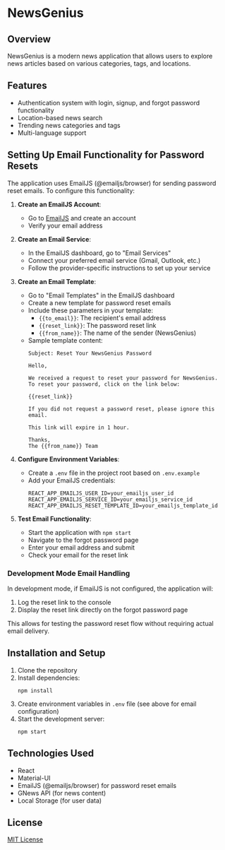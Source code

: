 # NewsGenius

## Overview
NewsGenius is a modern news application that allows users to explore news articles based on various categories, tags, and locations.

## Features
- Authentication system with login, signup, and forgot password functionality
- Location-based news search
- Trending news categories and tags
- Multi-language support

## Setting Up Email Functionality for Password Resets

The application uses EmailJS (@emailjs/browser) for sending password reset emails. To configure this functionality:

1. **Create an EmailJS Account**:
   - Go to [EmailJS](https://www.emailjs.com/) and create an account
   - Verify your email address

2. **Create an Email Service**:
   - In the EmailJS dashboard, go to "Email Services"
   - Connect your preferred email service (Gmail, Outlook, etc.)
   - Follow the provider-specific instructions to set up your service

3. **Create an Email Template**:
   - Go to "Email Templates" in the EmailJS dashboard
   - Create a new template for password reset emails
   - Include these parameters in your template:
     - `{{to_email}}`: The recipient's email address
     - `{{reset_link}}`: The password reset link
     - `{{from_name}}`: The name of the sender (NewsGenius)
   - Sample template content:
     ```
     Subject: Reset Your NewsGenius Password

     Hello,

     We received a request to reset your password for NewsGenius. 
     To reset your password, click on the link below:

     {{reset_link}}

     If you did not request a password reset, please ignore this email.

     This link will expire in 1 hour.

     Thanks,
     The {{from_name}} Team
     ```

4. **Configure Environment Variables**:
   - Create a `.env` file in the project root based on `.env.example`
   - Add your EmailJS credentials:
     ```
     REACT_APP_EMAILJS_USER_ID=your_emailjs_user_id
     REACT_APP_EMAILJS_SERVICE_ID=your_emailjs_service_id
     REACT_APP_EMAILJS_RESET_TEMPLATE_ID=your_emailjs_template_id
     ```

5. **Test Email Functionality**:
   - Start the application with `npm start`
   - Navigate to the forgot password page
   - Enter your email address and submit
   - Check your email for the reset link

### Development Mode Email Handling

In development mode, if EmailJS is not configured, the application will:
1. Log the reset link to the console
2. Display the reset link directly on the forgot password page

This allows for testing the password reset flow without requiring actual email delivery.

## Installation and Setup

1. Clone the repository
2. Install dependencies:
   ```
   npm install
   ```
3. Create environment variables in `.env` file (see above for email configuration)
4. Start the development server:
   ```
   npm start
   ```

## Technologies Used
- React
- Material-UI
- EmailJS (@emailjs/browser) for password reset emails
- GNews API (for news content)
- Local Storage (for user data)

## License
[MIT License](LICENSE)
